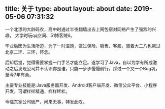 title: 关于
type: about
layout: about
date: 2019-05-06 07:31:32
---
一个北漂的大龄码农，高中时通过半夜翻墙出去上网包宿对网络产生了强烈的兴趣，
大学时玩qq空间、51博客贼6。

毕业后因为生活所迫，为了一时温饱，做过保险、销售、客服，骑着大二八也飙过北京二环、三环，怀念。

后知后觉，觉得需要掌握一门手艺才能立足。遂学习了Java，自以为学有所成激动之后发现公司并不认识你是谁，只能一步步慢慢前行，踩过一个又一个Bug坑，至今7年有余。

主要专业技能是:Java服务器开发、Android客户端开发、微信公众平台、小程序开发，可谓样样精通，样样稀松。

  今临东家公司破产，闲来无事，特发此叹。
    